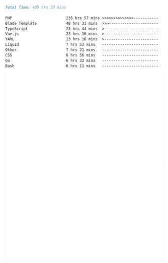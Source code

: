 <!--START_SECTION:waka-->

```markdown
Total Time: 405 hrs 30 mins

PHP                        235 hrs 57 mins >>>>>>>>>>>>>>-----------   57.15 %
Blade Template             48 hrs 31 mins  >>>----------------------   11.75 %
TypeScript                 23 hrs 44 mins  >------------------------   05.75 %
Vue.js                     23 hrs 16 mins  >------------------------   05.64 %
YAML                       13 hrs 16 mins  >------------------------   03.22 %
Liquid                     7 hrs 53 mins   -------------------------   01.91 %
Other                      7 hrs 21 mins   -------------------------   01.78 %
CSS                        6 hrs 56 mins   -------------------------   01.68 %
Go                         6 hrs 32 mins   -------------------------   01.59 %
Bash                       6 hrs 11 mins   -------------------------   01.50 %
```

<!--END_SECTION:waka-->
<p align="center">
    <img src="https://raw.githubusercontent.com/rjp2525/rjp2525/output/generated/overview.svg">
    <img src="https://raw.githubusercontent.com/rjp2525/rjp2525/output/generated/languages.svg">
</p>
